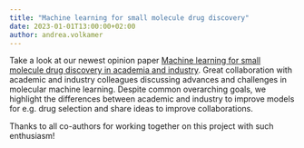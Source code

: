 ```yaml
---
title: "Machine learning for small molecule drug discovery"
date: 2023-01-01T13:00:00+02:00
author: andrea.volkamer
---
```


Take a look at our newest opinion paper [Machine learning for small molecule drug discovery in academia and industry](https://dx.doi.org/https://doi.org/10.1016/j.ailsci.2022.100056).
Great collaboration with academic and industry colleagues discussing advances and challenges in molecular machine learning. Despite common overarching goals, we highlight the differences between academic and industry to improve models for e.g. drug selection and share ideas to improve collaborations.

Thanks to all co-authors for working together on this project with such enthusiasm!
